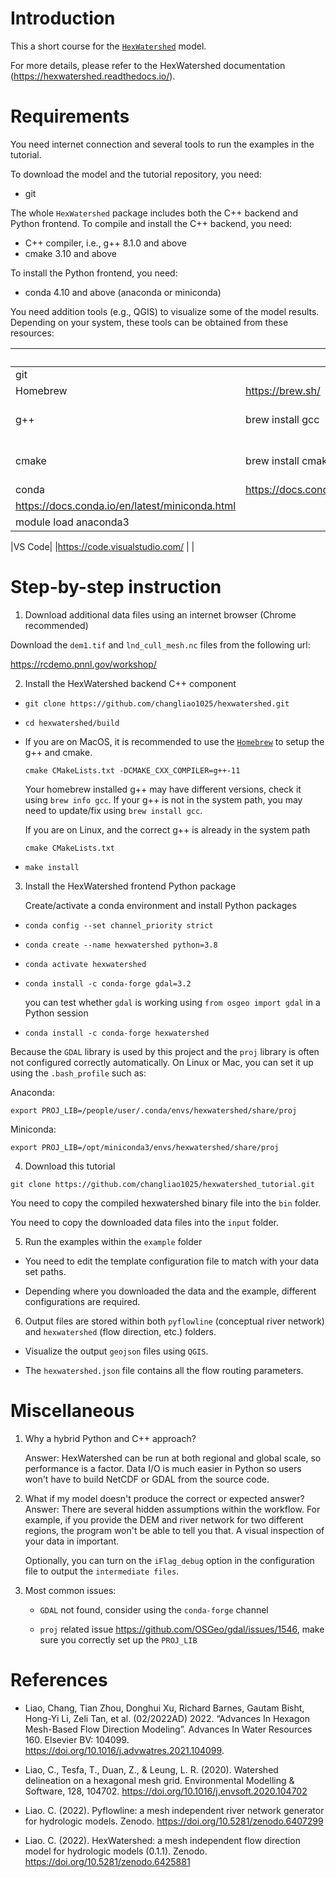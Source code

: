 # Introduction

This a short course for the  <a href="https://www.hexwatershed.org/">`HexWatershed`</a> model.

For more details, please refer to the HexWatershed documentation (https://hexwatershed.readthedocs.io/).

# Requirements

You need internet connection and several tools to run the examples in the tutorial.

To download the model and the tutorial repository, you need:

- git 

The whole `HexWatershed` package includes both the C++ backend and Python frontend. 
To compile and install the C++ backend, you need:

- C++ compiler, i.e., g++ 8.1.0 and above
- cmake 3.10 and above

To install the Python frontend, you need:

- conda 4.10 and above (anaconda or miniconda)

You need addition tools (e.g., QGIS) to visualize some of the model results.
Depending on your system, these tools can be obtained from these resources:

|       | MacOS |  Ubuntu | HPC |
| ----------- | ----------- | -----------| -----------|
|git | |sudo apt install git-all| |
|Homebrew      | https://brew.sh/ | | |
|g++    | brew install gcc | sudo apt-get install g++ | module load gcc|
|cmake| brew install cmake| https://cmake.org/download/| module load cmake|
|conda| https://docs.conda.io/en/latest/miniconda.html
 | https://docs.conda.io/en/latest/miniconda.html
 | module load anaconda3 |

|VS Code| |https://code.visualstudio.com/ | |

# Step-by-step instruction

1. Download additional data files using an internet browser (Chrome recommended)

Download the `dem1.tif` and `lnd_cull_mesh.nc` files from the following url:

https://rcdemo.pnnl.gov/workshop/

2. Install the HexWatershed backend C++ component

- `git clone https://github.com/changliao1025/hexwatershed.git`

- `cd hexwatershed/build`

- If you are on MacOS, it is recommended to use the <a href="https://brew.sh/">`Homebrew`</a> to setup the g++ and cmake. 

   `cmake CMakeLists.txt -DCMAKE_CXX_COMPILER=g++-11`  
   
   Your homebrew installed g++ may have different versions, check it using `brew info gcc`.
   If your g++ is not in the system path, you may need to update/fix using `brew install gcc`.

   If you are on Linux, and the correct g++ is already in the system path

   `cmake CMakeLists.txt`

- `make install`

3. Install the HexWatershed frontend Python package 
   
   Create/activate a conda environment and install Python packages

- `conda config --set channel_priority strict`

- `conda create --name hexwatershed python=3.8`

- `conda activate hexwatershed`

- `conda install -c conda-forge gdal=3.2`

   you can test whether `gdal` is working using `from osgeo import gdal` in a Python session

- `conda install -c conda-forge hexwatershed`

Because the `GDAL` library is used by this project and the `proj` library is often not configured correctly automatically. 
On Linux or Mac, you can set it up using the `.bash_profile` such as:

Anaconda:

`export PROJ_LIB=/people/user/.conda/envs/hexwatershed/share/proj`

Miniconda:

`export PROJ_LIB=/opt/miniconda3/envs/hexwatershed/share/proj`

4. Download this tutorial

`git clone https://github.com/changliao1025/hexwatershed_tutorial.git`

You need to copy the compiled hexwatershed binary file into the `bin` folder. 

You need to copy the downloaded data files into the `input` folder.

5. Run the examples within the `example` folder

- You need to edit the template configuration file to match with your data set paths.

- Depending where you downloaded the data and the example, different configurations are required.

6. Output files are stored within both `pyflowline` (conceptual river network) and `hexwatershed` (flow direction, etc.) folders. 
   
- Visualize the output `geojson` files using `QGIS`. 
  
- The `hexwatershed.json` file contains all the flow routing parameters.

# Miscellaneous

1. Why a hybrid Python and C++ approach?
   
   Answer: HexWatershed can be run at both regional and global scale, so performance is a factor. Data I/O is much easier in Python so users won't have to build NetCDF or GDAL from the source code.

2. What if my model doesn't produce the correct or expected answer?
   Answer: There are several hidden assumptions within the workflow. For example, if you provide the DEM and river network for two different regions, the program won't be able to tell you that. A visual inspection of your data in important.
   
   Optionally, you can turn on the `iFlag_debug` option in the configuration file to output the `intermediate files`.

3. Most common issues:
   
   - `GDAL` not found, consider using the `conda-forge` channel 

   - `proj` related issue https://github.com/OSGeo/gdal/issues/1546, make sure you correctly set up the `PROJ_LIB`


# References

* Liao, Chang, Tian Zhou, Donghui Xu, Richard Barnes, Gautam Bisht, Hong-Yi Li, Zeli Tan, et al. (02/2022AD) 2022. “Advances In Hexagon Mesh-Based Flow Direction Modeling”. Advances In Water Resources 160. Elsevier BV: 104099. 
https://doi.org/10.1016/j.advwatres.2021.104099.

* Liao, C., Tesfa, T., Duan, Z., & Leung, L. R. (2020). Watershed delineation on a hexagonal mesh grid. Environmental Modelling & Software, 128, 104702. https://doi.org/10.1016/j.envsoft.2020.104702

* Liao. C. (2022). Pyflowline: a mesh independent river network generator for hydrologic models. Zenodo. https://doi.org/10.5281/zenodo.6407299

* Liao. C. (2022). HexWatershed: a mesh independent flow direction model for hydrologic models (0.1.1). Zenodo. https://doi.org/10.5281/zenodo.6425881